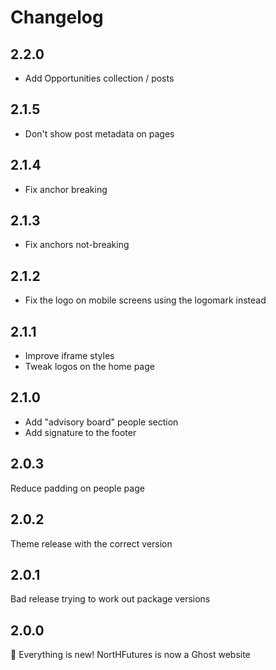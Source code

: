 # Changelog

## 2.2.0

- Add Opportunities collection / posts

## 2.1.5

- Don't show post metadata on pages

## 2.1.4

- Fix anchor breaking

## 2.1.3

- Fix anchors not-breaking

## 2.1.2

- Fix the logo on mobile screens using the logomark instead

## 2.1.1

- Improve iframe styles
- Tweak logos on the home page

## 2.1.0

- Add "advisory board" people section
- Add signature to the footer

## 2.0.3

Reduce padding on people page

## 2.0.2

Theme release with the correct version

## 2.0.1

Bad release trying to work out package versions

## 2.0.0

:tada: Everything is new! NortHFutures is now a Ghost website
